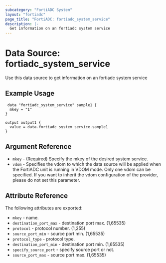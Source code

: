 ```yaml
---
subcategory: "FortiADC System"
layout: "fortiadc"
page_title: "FortiADC: fortiadc_system_service"
description: |-
  Get information on an fortiadc system service
---
```


# Data Source: fortiadc_system_service
Use this data source to get information on an fortiadc system service

## Example Usage

```hcl
 data "fortiadc_system_service" sample1 {
  mkey = "1"
}

output output1 {
  value = data.fortiadc_system_service.sample1
}
```

## Argument Reference
* `mkey` - (Required) Specify the mkey of the desired  system service.
* `vdom` - Specifies the vdom to which the data source will be applied when the FortiADC unit is running in VDOM mode. Only one vdom can be specified. If you want to inherit the vdom configuration of the provider, please do not set this parameter.


## Attribute Reference

The following attributes are exported:

* `mkey` - name.
* `destination_port_max` - destination port max. (1,65535)
* `protocol` - protocol number. (1,255)
* `source_port_min` - source port min. (1,65535)
* `protocol_type` - protocol type. 
* `destination_port_min` - destination port min. (1,65535)
* `specify_source_port` - specify source port or not. 
* `source_port_max` - source port max. (1,65535)

